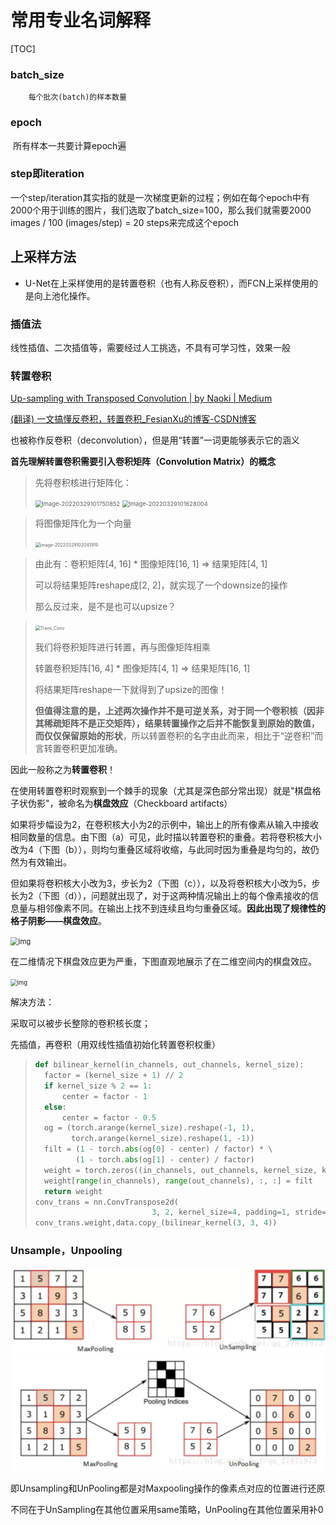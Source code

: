 # 常用专业名词解释

[TOC]

### batch_size

 		每个批次(batch)的样本数量

### epoch

​		所有样本一共要计算epoch遍

### step即iteration

​		一个step/iteration其实指的就是一次梯度更新的过程；例如在每个epoch中有2000个用于训练的图片，我们选取了batch_size=100，那么我们就需要2000 images / 100 (images/step) = 20 steps来完成这个epoch

## 上采样方法

- U-Net在上采样使用的是转置卷积（也有人称反卷积），而FCN上采样使用的是向上池化操作。

### 插值法

线性插值、二次插值等，需要经过人工挑选，不具有可学习性，效果一般

### 转置卷积

[Up-sampling with Transposed Convolution | by Naoki | Medium](https://naokishibuya.medium.com/up-sampling-with-transposed-convolution-9ae4f2df52d0)

[(翻译) 一文搞懂反卷积，转置卷积_FesianXu的博客-CSDN博客](https://blog.csdn.net/LoseInVain/article/details/81098502)

也被称作反卷积（deconvolution），但是用“转置”一词更能够表示它的涵义

**首先理解转置卷积需要引入卷积矩阵（Convolution Matrix）的概念**

> 先将卷积核进行矩阵化：
>
> <img src="C:%5CUsers%5CBreeze%5CDesktop%5Cgra_proj%5Cgraduation_project%5Cdive-into-dl-pytorch-notes%5Cimages%5Cimage-20220329101750852.png" alt="image-20220329101750852" style="zoom: 67%;" />
>
> <img src="C:%5CUsers%5CBreeze%5CDesktop%5Cgra_proj%5Cgraduation_project%5Cdive-into-dl-pytorch-notes%5Cimages%5Cimage-20220329101628004.png" alt="image-20220329101628004" style="zoom:67%;" />
>
> 

> 将图像矩阵化为一个向量
>
> <img src="C:%5CUsers%5CBreeze%5CDesktop%5Cgra_proj%5Cgraduation_project%5Cdive-into-dl-pytorch-notes%5Cimages%5Cimage-20220329102041919.png" alt="image-20220329102041919" style="zoom:50%;" />

> 由此有：卷积矩阵[4, 16] * 图像矩阵[16, 1] => 结果矩阵[4, 1]
>
> 可以将结果矩阵reshape成[2, 2]，就实现了一个downsize的操作
>
> 那么反过来，是不是也可以upsize？

> <img src="C:%5CUsers%5CBreeze%5CDesktop%5Cgra_proj%5Cgraduation_project%5Cdive-into-dl-pytorch-notes%5Cimages%5Ctran_Conv.png" alt="Trans_Conv" style="zoom:50%;" />
>
> 我们将卷积矩阵进行转置，再与图像矩阵相乘
>
> 转置卷积矩阵[16, 4] * 图像矩阵[4, 1] => 结果矩阵[16, 1]
>
> 将结果矩阵reshape一下就得到了upsize的图像！
>
> **但值得注意的是，上述两次操作并不是可逆关系，对于同一个卷积核（因非其稀疏矩阵不是正交矩阵），结果转置操作之后并不能恢复到原始的数值，而仅仅保留原始的形状**，所以转置卷积的名字由此而来，相比于“逆卷积”而言转置卷积更加准确。

因此一般称之为**转置卷积**！

在使用转置卷积时观察到一个棘手的现象（尤其是深色部分常出现）就是"棋盘格子状伪影"，被命名为**棋盘效应**（Checkboard artifacts）

如果将步幅设为2，在卷积核大小为2的示例中，输出上的所有像素从输入中接收相同数量的信息。由下图（a）可见，此时描以转置卷积的重叠。若将卷积核大小改为4（下图（b）），则均匀重叠区域将收缩，与此同时因为重叠是均匀的，故仍然为有效输出。

但如果将卷积核大小改为3，步长为2（下图（c）），以及将卷积核大小改为5，步长为2（下图（d）），问题就出现了，对于这两种情况输出上的每个像素接收的信息量与相邻像素不同。在输出上找不到连续且均匀重叠区域。**因此出现了规律性的格子阴影——棋盘效应**。

<img src="C:%5CUsers%5CBreeze%5CDesktop%5Cgra_proj%5Cgraduation_project%5Cdive-into-dl-pytorch-notes%5Cimages%5Cv2-6288d1734ad00c718fc814e4c7bbc985_720w.jpg" alt="img" style="zoom: 80%;" />

​	在二维情况下棋盘效应更为严重，下图直观地展示了在二维空间内的棋盘效应。

<img src="C:%5CUsers%5CBreeze%5CDesktop%5Cgra_proj%5Cgraduation_project%5Cdive-into-dl-pytorch-notes%5Cimages%5Cv2-de1bb8f86193666e3b0a1539d273ab32_720w.jpg" alt="img" style="zoom:67%;" />

解决方法：

采取可以被步长整除的卷积核长度；

先插值，再卷积（用双线性插值初始化转置卷积权重）

> ```python
> def bilinear_kernel(in_channels, out_channels, kernel_size):
> 	factor = (kernel_size + 1) // 2
> 	if kernel_size % 2 == 1:
> 		center = factor - 1
> 	else:
> 		center = factor - 0.5
> 	og = (torch.arange(kernel_size).reshape(-1, 1),
> 		  torch.arange(kernel_size).reshape(1, -1))
> 	filt = (1 - torch.abs(og[0] - center) / factor) * \
> 		   (1 - torch.abs(og[1] - center) / factor)
> 	weight = torch.zeros((in_channels, out_channels, kernel_size, kernel_size))
> 	weight[range(in_channels), range(out_channels), :, :] = filt
> 	return weight
> conv_trans = nn.ConvTranspose2d(
> 							3, 2, kernel_size=4, padding=1, stride=2, bias=False)
> conv_trans.weight,data.copy_(bilinear_kernel(3, 3, 4))
> 
> ```

### Unsample，Unpooling

<img src="./images/16715697-b242bfec49762317.webp" alt="img" style="zoom:50%;" />

<img src="./images/16715697-baa5ce46a7509840.webp" alt="img" style="zoom:50%;" />

即Unsampling和UnPooling都是对Maxpooling操作的像素点对应的位置进行还原

不同在于UnSampling在其他位置采用same策略，UnPooling在其他位置采用补0

